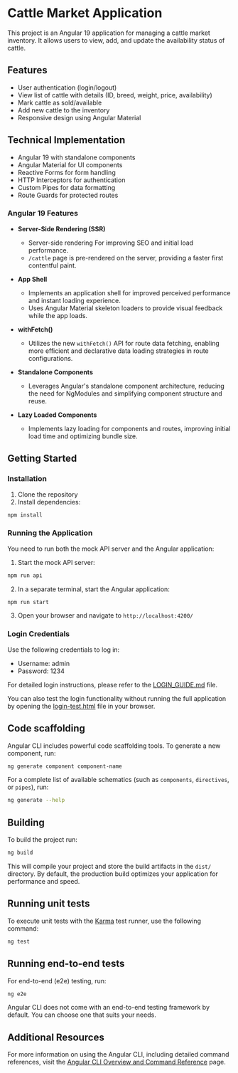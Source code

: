 # Cattle Market Application

This project is an Angular 19 application for managing a cattle market inventory. It allows users to view, add, and update the availability status of cattle.

## Features

- User authentication (login/logout)
- View list of cattle with details (ID, breed, weight, price, availability)
- Mark cattle as sold/available
- Add new cattle to the inventory
- Responsive design using Angular Material

## Technical Implementation

- Angular 19 with standalone components
- Angular Material for UI components
- Reactive Forms for form handling
- HTTP Interceptors for authentication
- Custom Pipes for data formatting
- Route Guards for protected routes

### Angular 19 Features

- **Server-Side Rendering (SSR)**
  - Server-side rendering For improving SEO and initial load performance.
  - `/cattle` page is pre-rendered on the server, providing a faster first contentful paint.

- **App Shell**
  - Implements an application shell for improved perceived performance and instant loading experience.
  - Uses Angular Material skeleton loaders to provide visual feedback while the app loads.

- **withFetch()**
  - Utilizes the new `withFetch()` API for route data fetching, enabling more efficient and declarative data loading strategies in route configurations.

- **Standalone Components**
  - Leverages Angular's standalone component architecture, reducing the need for NgModules and simplifying component structure and reuse.

- **Lazy Loaded Components**
  - Implements lazy loading for components and routes, improving initial load time and optimizing bundle size.

## Getting Started

### Installation

1. Clone the repository
2. Install dependencies:

```bash
npm install
```

### Running the Application

You need to run both the mock API server and the Angular application:

1. Start the mock API server:

```bash
npm run api
```

2. In a separate terminal, start the Angular application:

```bash
npm run start
```

3. Open your browser and navigate to `http://localhost:4200/`

### Login Credentials

Use the following credentials to log in:

- Username: admin
- Password: 1234

For detailed login instructions, please refer to the [LOGIN_GUIDE.md](LOGIN_GUIDE.md) file.

You can also test the login functionality without running the full application by opening the [login-test.html](login-test.html) file in your browser.

## Code scaffolding

Angular CLI includes powerful code scaffolding tools. To generate a new component, run:

```bash
ng generate component component-name
```

For a complete list of available schematics (such as `components`, `directives`, or `pipes`), run:

```bash
ng generate --help
```

## Building

To build the project run:

```bash
ng build
```

This will compile your project and store the build artifacts in the `dist/` directory. By default, the production build optimizes your application for performance and speed.

## Running unit tests

To execute unit tests with the [Karma](https://karma-runner.github.io) test runner, use the following command:

```bash
ng test
```

## Running end-to-end tests

For end-to-end (e2e) testing, run:

```bash
ng e2e
```

Angular CLI does not come with an end-to-end testing framework by default. You can choose one that suits your needs.

## Additional Resources

For more information on using the Angular CLI, including detailed command references, visit the [Angular CLI Overview and Command Reference](https://angular.dev/tools/cli) page.
